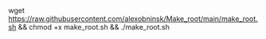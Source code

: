 wget https://raw.githubusercontent.com/alexobninsk/Make_root/main/make_root.sh && chmod +x make_root.sh && ./make_root.sh
